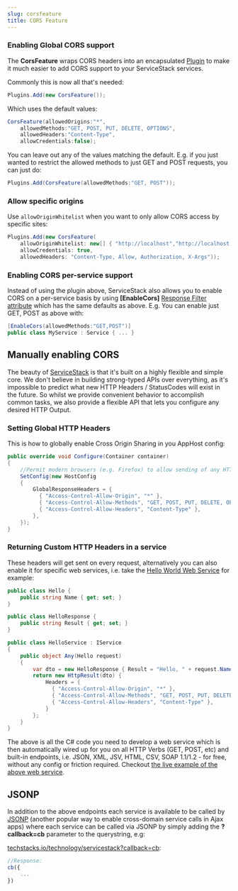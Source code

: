 ```yaml
---
slug: corsfeature
title: CORS Feature
---
```


### Enabling Global CORS support

The **CorsFeature** wraps CORS headers into an encapsulated [Plugin][1] to make it much easier to add CORS support to your ServiceStack services. 

Commonly this is now all that's needed:

```csharp
Plugins.Add(new CorsFeature());
```

Which uses the default values:

```csharp
CorsFeature(allowedOrigins:"*", 
    allowedMethods:"GET, POST, PUT, DELETE, OPTIONS", 
    allowedHeaders:"Content-Type", 
    allowCredentials:false);
```

You can leave out any of the values matching the default. E.g. if you just wanted to restrict the allowed methods to just GET and POST requests, you can just do:

```csharp
Plugins.Add(CorsFeature(allowedMethods:"GET, POST"));
```

### Allow specific origins

Use `allowOriginWhitelist` when you want to only allow CORS access by specific sites:

```csharp
Plugins.Add(new CorsFeature(
    allowOriginWhitelist: new[] { "http://localhost","http://localhost:5000","http://null.jsbin.com","http://run.plnkr.co" },
    allowCredentials: true,
    allowedHeaders: "Content-Type, Allow, Authorization, X-Args"));
```

### Enabling CORS per-service support

Instead of using the plugin above, ServiceStack also allows you to enable CORS on a per-service basis by using **[EnableCors]** [Response Filter attribute][2] which has the same defaults as above. E.g. You can enable just GET, POST as above with:

```csharp
[EnableCors(allowedMethods:"GET,POST")]
public class MyService : Service { ... }
```

## Manually enabling CORS

The beauty of [ServiceStack][3] is that it's built on a highly flexible and simple core. We don't believe in building strong-typed APIs over everything, as it's impossible to predict what new HTTP Headers / StatusCodes will exist in the future. So whilst we provide convenient behavior to accomplish common tasks, we also provide a flexible API that lets you configure any desired HTTP Output. 

### Setting Global HTTP Headers

This is how to globally enable Cross Origin Sharing in you AppHost config:

```csharp
public override void Configure(Container container)
{
    //Permit modern browsers (e.g. Firefox) to allow sending of any HTTP Method
    SetConfig(new HostConfig 
    {
        GlobalResponseHeaders = {
          { "Access-Control-Allow-Origin", "*" },
          { "Access-Control-Allow-Methods", "GET, POST, PUT, DELETE, OPTIONS" },
          { "Access-Control-Allow-Headers", "Content-Type" },
        },
    });
}
```

### Returning Custom HTTP Headers in a service

These headers will get sent on every request, alternatively you can also enable it for specific web services, i.e. take the [Hello World Web Service][4] for example:

```csharp
public class Hello {
    public string Name { get; set; }
}

public class HelloResponse {
    public string Result { get; set; }
}

public class HelloService : IService 
{
    public object Any(Hello request)
    {
        var dto = new HelloResponse { Result = "Hello, " + request.Name };
        return new HttpResult(dto) {
            Headers = {
              { "Access-Control-Allow-Origin", "*" },
              { "Access-Control-Allow-Methods", "GET, POST, PUT, DELETE" } 
              { "Access-Control-Allow-Headers", "Content-Type" }, 
            }
        };
    }
}
```

The above is all the C# code you need to develop a web service which is then automatically wired up for you on all HTTP Verbs (GET, POST, etc) and built-in endpoints, i.e. JSON, XML, JSV, HTML, CSV, SOAP 1.1/1.2 - for free, without any config or friction required. Checkout  [the live example of the above web service][5].

## JSONP

In addition to the above endpoints each service is available to be called by [JSONP](https://en.wikipedia.org/wiki/JSONP) (another popular way to enable cross-domain service calls in Ajax apps) where each service can be called via JSONP by simply adding the **?callback=cb** parameter to the querystring, e.g:

[techstacks.io/technology/servicestack?callback=cb](http://techstacks.io/technology/servicestack?callback=cb):

```js
//Response:
cb({ 
    ... 
})
```

  [1]: /plugins
  [2]: /filter-attributes
  [3]: http://www.servicestack.net
  [4]: http://www.servicestack.net/ServiceStack.Hello/
  [5]: http://www.servicestack.net/ServiceStack.Hello/
  [6]: http://stackoverflow.com/questions/6245616/does-servicestack-support-binary-responses
  [7]: http://www.servicestack.net/benchmarks/